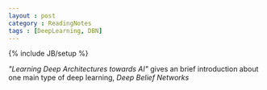 ```yaml
---
layout : post
category : ReadingNotes
tags : [DeepLearning, DBN]
---
```

{% include JB/setup %}

*"Learning Deep Architectures towards AI"* gives an brief introduction about one main type of deep learning, *Deep Belief Networks*